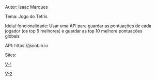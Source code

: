 <p>Autor: Isaac Marques
<p>Tema: Jogo do Tetris
<p>Ideia/ foncionalidade: Usar uma API para guardar as pontuações de cada jogador (os top 5 melhores) e guardar as top 10 melhore pontuações globais
<p>API: https://jsonbin.io

<p>Sites:
<p><a href="https://nobody-cares-at-all.github.io/Site_de_PW/v-1/jogo.html">V-1</a>
<p><a href="https://nobody-cares-at-all.github.io/Site_de_PW/v-2/signin.html">V-2</a>
